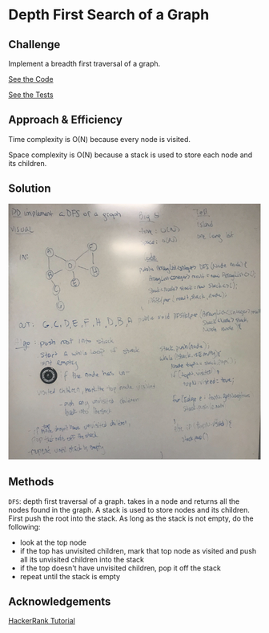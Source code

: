 # Depth First Search of a Graph

## Challenge
Implement a breadth first traversal of a graph.

[See the Code](src/main/java/graph/DepthFirst.java)

[See the Tests](src/test/java/graph/DepthFirstTest.java)

## Approach & Efficiency
Time complexity is O(N) because every node is visited. 

Space complexity is O(N) because a stack is used to store each node and its children.

## Solution
![depth first traversal of a graph](/assets/dfsGraph.png)

## Methods
```DFS```: depth first traversal of a graph. takes in a node and returns all the nodes found in the graph. A stack is used to store nodes and its children.  First push the root into the stack.  As long as the stack is not empty, do the following:

- look at the top node
- if the top has unvisited children, mark that top node as visited and push all its unvisited children into the stack
- if the top doesn't have unvisited children, pop it off the stack
- repeat until the stack is empty

## Acknowledgements
[HackerRank Tutorial](https://www.youtube.com/watch?v=zaBhtODEL0w&t=263s)


